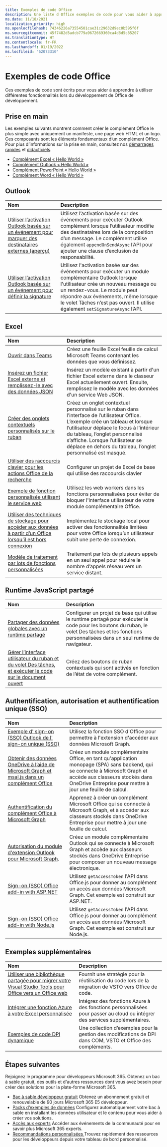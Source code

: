 ```yaml
---
title: Exemples de code Office
description: Une liste d Office exemples de code pour vous aider à apprendre et à créer vos propres modules.
ms.date: 11/18/2021
localization_priority: high
ms.openlocfilehash: 74346226a73554501cae31c29632d9ec0b595f6f
ms.sourcegitcommit: 45f7482d5adcb779a9672669360ca4d8d5c85207
ms.translationtype: HT
ms.contentlocale: fr-FR
ms.lasthandoff: 01/19/2022
ms.locfileid: "62073310"
---
```

# <a name="office-add-in-code-samples"></a>Exemples de code Office

Ces exemples de code sont écrits pour vous aider à apprendre à utiliser différentes fonctionnalités lors du développement de Office de développement.

## <a name="getting-started"></a>Prise en main

Les exemples suivants montrent comment créer le complément Office le plus simple avec uniquement un manifeste, une page web HTML et un logo. Ces composants sont les éléments fondamentaux d’un complément Office. Pour plus d’informations sur la prise en main, consultez nos [démarrages rapides](../quickstarts/excel-quickstart-jquery.md) et [didacticiels](/search/?terms=tutorial&scope=Office%20Add-ins).

* [Complément Excel « Hello World »](https://github.com/OfficeDev/Office-Add-in-samples/tree/main/Samples/hello-world/excel-hello-world)
* [Complément Outlook « Hello World »](https://github.com/OfficeDev/Office-Add-in-samples/tree/main/Samples/hello-world/outlook-hello-world)
* [Complément PowerPoint « Hello World »](https://github.com/OfficeDev/Office-Add-in-samples/tree/main/Samples/hello-world/powerpoint-hello-world)
* [Complément Word « Hello World »](https://github.com/OfficeDev/Office-Add-in-samples/tree/main/Samples/hello-world/word-hello-world)

## <a name="outlook"></a>Outlook

| Nom                | Description         |
|:--------------------|:--------------------|
| [Utiliser l’activation Outlook basée sur un événement pour marquer des destinataires externes (aperçu)](/samples/officedev/Office-Add-in-samples/outlook-add-in-tag-external-recipients) | Utilisez l’activation basée sur des événements pour exécuter Outlook complément lorsque l’utilisateur modifie des destinataires lors de la composition d’un message. Le complément utilise également `appendOnSendAsync` l’API pour ajouter une clause d’exclusion de responsabilité. |
| [Utiliser l’activation Outlook basée sur un événement pour définir la signature](/samples/officedev/Office-Add-in-samples/outlook-add-in-set-signature/) | Utilisez l'activation basée sur des événements pour exécuter un module complémentaire Outlook lorsque l'utilisateur crée un nouveau message ou un rendez-vous. Le module peut répondre aux événements, même lorsque le volet Tâches n’est pas ouvert. Il utilise également `setSignatureAsync` l’API. |

## <a name="excel"></a>Excel

| Nom                | Description         |
|:--------------------|:--------------------|
| [Ouvrir dans Teams](/samples/officedev/Office-Add-in-samples/office-excel-add-in-open-in-teams/) | Créez une feuille Excel feuille de calcul Microsoft Teams contenant les données que vous définissez.|
| [Insérez un fichier Excel externe et remplissez-le avec des données JSON](/samples/officedev/Office-Add-in-samples/excel-add-in-insert-external-file/)  | Insérez un modèle existant à partir d'un fichier Excel externe dans le classeur Excel actuellement ouvert. Ensuite, remplissez le modèle avec les données d'un service Web JSON. |
| [Créer des onglets contextuels personnalisés sur le ruban](/samples/officedev/Office-Add-in-samples/office-add-in-contextual-tabs/) | Créez un onglet contextuel personnalisé sur le ruban dans l’interface de l’utilisateur Office. L’exemple crée un tableau et lorsque l’utilisateur déplace le focus à l’intérieur du tableau, l’onglet personnalisé s’affiche. Lorsque l’utilisateur se déplace en dehors du tableau, l’onglet personnalisé est masqué. |
| [Utiliser des raccourcis clavier pour les actions Office de la recherche](/samples/officedev/Office-Add-in-samples/office-add-in-keyboard-shortcuts) | Configurer un projet de Excel de base qui utilise des raccourcis clavier |
| [Exemple de fonction personnalisée utilisant le service web](/samples/officedev/Office-Add-in-samples/excel-custom-function-web-worker-pattern/) | Utilisez les web workers dans les fonctions personnalisées pour éviter de bloquer l'interface utilisateur de votre module complémentaire Office. |
| [Utiliser des techniques de stockage pour accéder aux données à partir d’un Office lorsqu’il est hors connexion](/samples/officedev/Office-Add-in-samples/use-storage-techniques-to-access-data-from-an-office-add-in-when-offline/) | Implémentez le stockage local pour activer des fonctionnalités limitées pour votre Office lorsqu’un utilisateur subit une perte de connexion. |
| [Modèle de traitement par lots de fonctions personnalisées](/samples/officedev/Office-Add-in-samples/excel-custom-function-batching-pattern/)| Traitement par lots de plusieurs appels en un seul appel pour réduire le nombre d’appels réseau vers un service distant.|

## <a name="shared-javascript-runtime"></a>Runtime JavaScript partagé

| Nom                | Description         |
|:--------------------|:--------------------|
[Partager des données globales avec un runtime partagé](/samples/officedev/Office-Add-in-samples/office-add-in-shared-runtime-global-data/) | Configurer un projet de base qui utilise le runtime partagé pour exécuter le code pour les boutons du ruban, le volet Des tâches et les fonctions personnalisées dans un seul runtime de navigateur. |
| [Gérer l’interface utilisateur du ruban et du volet Des tâches, et exécuter le code sur le document ouvert](/samples/officedev/Office-Add-in-samples/office-add-in-ribbon-task-pane-ui/) | Créez des boutons de ruban contextuels qui sont activés en fonction de l’état de votre complément. |

## <a name="authentication-authorization-and-single-sign-on-sso"></a>Authentification, autorisation et authentification unique (SSO)

| Nom                | Description         |
|:--------------------|:--------------------|
| [Exemple d' sign-on (SSO) Outlook de l' sign-on unique (SSO)](/samples/officedev/Office-Add-in-samples/outlook-add-in-sso-aspnet/) | Utilisez la fonction SSO d'Office pour permettre à l'extension d'accéder aux données Microsoft Graph.|
| [Obtenir des données OneDrive à l’aide de Microsoft Graph et msal.js dans un complément Office](/samples/officedev/Office-Add-in-samples/office-add-in-auth-graph-react/) | Créez un module complémentaire Office, en tant qu'application monopage (SPA) sans backend, qui se connecte à Microsoft Graph et accède aux classeurs stockés dans OneDrive Entreprise pour mettre à jour une feuille de calcul.  |
| [Authentification du complément Office à Microsoft Graph](/samples/officedev/Office-Add-in-samples/office-add-in-auth-aspnet-graph/) | Apprenez à créer un complément Microsoft Office qui se connecte à Microsoft Graph, et à accéder aux classeurs stockés dans OneDrive Entreprise pour mettre à jour une feuille de calcul. |
| [Autorisation du module d'extension Outlook pour Microsoft Graph](/samples/officedev/Office-Add-in-samples/outlook-add-in-auth-aspnet-graph/). | Créez un module complémentaire Outlook qui se connecte à Microsoft Graph et accède aux classeurs stockés dans OneDrive Entreprise pour composer un nouveau message électronique. |
| [Sign-on (SSO) Office add-in with ASP.NET](/samples/officedev/Office-Add-in-samples/office-add-in-sso-aspnet/) | Utilisez `getAccessToken` l'API dans Office.js pour donner au complément un accès aux données Microsoft Graph. Cet exemple est construit sur ASP.NET. |
| [Sign-on (SSO) Office add-in with Node.js](/samples/officedev/Office-Add-in-samples/office-add-in-sso-nodejs/) | Utilisez `getAccessToken` l'API dans Office.js pour donner au complément un accès aux données Microsoft Graph. Cet exemple est construit sur Node.js.|

## <a name="additional-samples"></a>Exemples supplémentaires

| Nom                | Description         |
|:--------------------|:--------------------|
|[Utiliser une bibliothèque partagée pour migrer votre Visual Studio Tools pour Office vers un Office web](/samples/officedev/Office-Add-in-samples/vsto-shared-library-excel/) |Fournit une stratégie pour la réutilisation du code lors de la migration de VSTO vers Office de code. |
| [Intégrer une fonction Azure à votre Excel personnalisée](/samples/officedev/Office-Add-in-samples/azure-function-with-excel-custom-function/) | Intégrez des fonctions Azure à des fonctions personnalisées pour passer au cloud ou intégrer des services supplémentaires. |
|[Exemples de code DPI dynamique](/samples/officedev/Office-Add-in-samples/dynamic-dpi-code-samples/) |Une collection d’exemples pour la gestion des modifications de DPI dans COM, VSTO et Office des compléments. |

## <a name="next-steps"></a>Étapes suivantes

Rejoignez le programme pour développeurs Microsoft 365. Obtenez un bac à sable gratuit, des outils et d'autres ressources dont vous avez besoin pour créer des solutions pour la plate-forme Microsoft 365.

- [Bac à sable développeur gratuit](https://developer.microsoft.com/microsoft-365/dev-program#Subscription) Obtenez un abonnement gratuit et renouvelable de 90 jours Microsoft 365 E5 développeur.
- [Packs d’exemples de données](https://developer.microsoft.com/microsoft-365/dev-program#Sample) Configurez automatiquement votre bac à sable en installant les données utilisateur et le contenu pour vous aider à créer vos solutions.
- [Accès aux experts](https://developer.microsoft.com/microsoft-365/dev-program#Experts) Accéder aux événements de la communauté pour en savoir plus Microsoft 365 experts.
- [Recommandations personnalisées ](https://developer.microsoft.com/microsoft-365/dev-program#Recommendations)Trouvez rapidement des ressources pour les développeurs depuis votre tableau de bord personnalisé.

